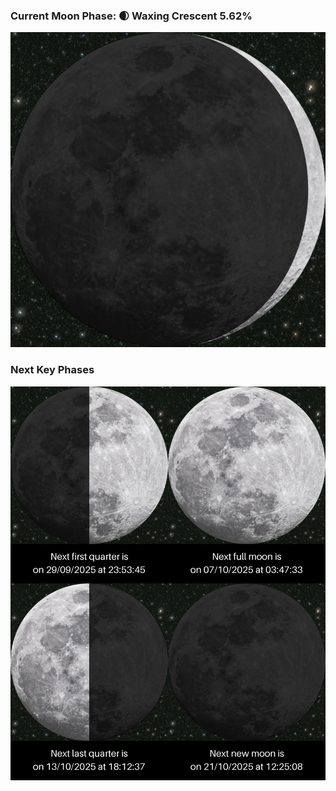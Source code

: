 ### Current Moon Phase: 🌒 Waxing Crescent 5.62%
![Moon Phase](moonphase.png)
### Next Key Phases
![Gallery](gallery.png)